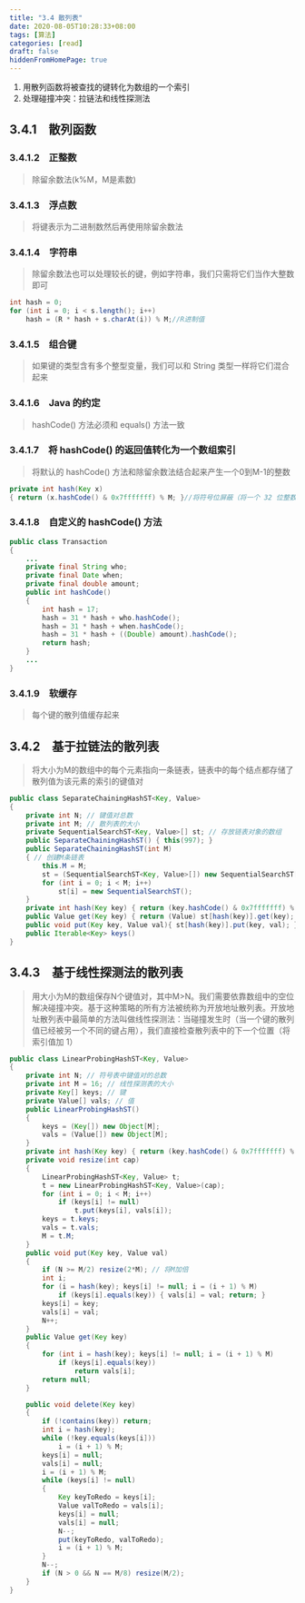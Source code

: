```yaml
---
title: "3.4 散列表"
date: 2020-08-05T10:28:33+08:00
tags: [算法]
categories: [read]
draft: false
hiddenFromHomePage: true
---
```


1. 用散列函数将被查找的键转化为数组的一个索引
2. 处理碰撞冲突：拉链法和线性探测法

## 3.4.1　散列函数
### 3.4.1.2　正整数
>除留余数法(k%M，M是素数)
### 3.4.1.3　浮点数
>将键表示为二进制数然后再使用除留余数法
### 3.4.1.4　字符串
>除留余数法也可以处理较长的键，例如字符串，我们只需将它们当作大整数即可
```java
int hash = 0;
for (int i = 0; i < s.length(); i++)
    hash = (R * hash + s.charAt(i)) % M;//R进制值
```
### 3.4.1.5　组合键
>如果键的类型含有多个整型变量，我们可以和 String 类型一样将它们混合起来
### 3.4.1.6　Java 的约定
>hashCode() 方法必须和 equals() 方法一致
### 3.4.1.7　将 hashCode() 的返回值转化为一个数组索引
>将默认的 hashCode() 方法和除留余数法结合起来产生一个0到M-1的整数
```java
private int hash(Key x)
{ return (x.hashCode() & 0x7fffffff) % M; }//将符号位屏蔽（将一个 32 位整数变为一个 31 位非负整数）
```
### 3.4.1.8　自定义的 hashCode() 方法
```java
public class Transaction
{
    ...
    private final String who;
    private final Date when;
    private final double amount;
    public int hashCode()
    {
        int hash = 17;
        hash = 31 * hash + who.hashCode();
        hash = 31 * hash + when.hashCode();
        hash = 31 * hash + ((Double) amount).hashCode();
        return hash;
    }
    ...
}
```
### 3.4.1.9　软缓存
>每个键的散列值缓存起来

## 3.4.2　基于拉链法的散列表
>将大小为M的数组中的每个元素指向一条链表，链表中的每个结点都存储了散列值为该元素的索引的键值对

```java
public class SeparateChainingHashST<Key, Value>
{
    private int N; // 键值对总数
    private int M; // 散列表的大小
    private SequentialSearchST<Key, Value>[] st; // 存放链表对象的数组
    public SeparateChainingHashST() { this(997); }
    public SeparateChainingHashST(int M)
    { // 创建M条链表
        this.M = M;
        st = (SequentialSearchST<Key, Value>[]) new SequentialSearchST[M];
        for (int i = 0; i < M; i++)
            st[i] = new SequentialSearchST();
    }
    private int hash(Key key) { return (key.hashCode() & 0x7fffffff) % M; }
    public Value get(Key key) { return (Value) st[hash(key)].get(key); }
    public void put(Key key, Value val){ st[hash(key)].put(key, val); }
    public Iterable<Key> keys()
}
```
## 3.4.3　基于线性探测法的散列表
>用大小为M的数组保存N个键值对，其中M>N。我们需要依靠数组中的空位解决碰撞冲突。基于这种策略的所有方法被统称为开放地址散列表。开放地址散列表中最简单的方法叫做线性探测法：当碰撞发生时（当一个键的散列值已经被另一个不同的键占用），我们直接检查散列表中的下一个位置（将索引值加 1）

```java
public class LinearProbingHashST<Key, Value>
{
    private int N; // 符号表中键值对的总数
    private int M = 16; // 线性探测表的大小
    private Key[] keys; // 键
    private Value[] vals; // 值
    public LinearProbingHashST()
    {
        keys = (Key[]) new Object[M];
        vals = (Value[]) new Object[M];
    }
    private int hash(Key key) { return (key.hashCode() & 0x7fffffff) % M; }
    private void resize(int cap)
    {
        LinearProbingHashST<Key, Value> t;
        t = new LinearProbingHashST<Key, Value>(cap);
        for (int i = 0; i < M; i++)
            if (keys[i] != null)
                t.put(keys[i], vals[i]);
        keys = t.keys;
        vals = t.vals;
        M = t.M;
    }
    public void put(Key key, Value val)
    {
        if (N >= M/2) resize(2*M); // 将M加倍
        int i;
        for (i = hash(key); keys[i] != null; i = (i + 1) % M)
            if (keys[i].equals(key)) { vals[i] = val; return; }
        keys[i] = key;
        vals[i] = val;
        N++;
    }
    public Value get(Key key)
    {
        for (int i = hash(key); keys[i] != null; i = (i + 1) % M)
            if (keys[i].equals(key)) 
                return vals[i];
        return null;
    }

    public void delete(Key key)
    {
        if (!contains(key)) return;
        int i = hash(key);
        while (!key.equals(keys[i]))
            i = (i + 1) % M;
        keys[i] = null;
        vals[i] = null;
        i = (i + 1) % M;
        while (keys[i] != null)
        {
            Key keyToRedo = keys[i];
            Value valToRedo = vals[i];
            keys[i] = null;
            vals[i] = null;
            N--;
            put(keyToRedo, valToRedo);
            i = (i + 1) % M;
        }
        N--;
        if (N > 0 && N == M/8) resize(M/2);
    }
}
```
